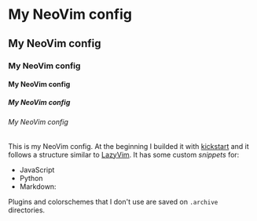 # My NeoVim config
## My NeoVim config
### My NeoVim config
#### My NeoVim config
##### My NeoVim config
###### My NeoVim config

This is my NeoVim config. At the beginning I builded it with [kickstart](https://github.com/nvim-lua/kickstart.nvim) and it follows a structure similar to [LazyVim](https://github.com/LazyVim/LazyVim).
It has some custom *snippets* for:
- JavaScript
- Python
- Markdown:

Plugins and colorschemes that I don't use are saved on `.archive` directories.

